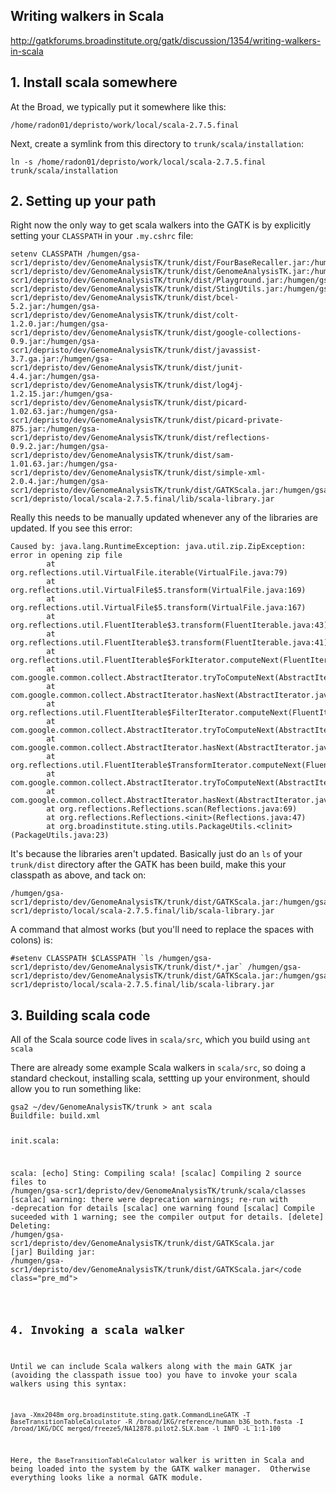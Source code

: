 ## Writing walkers in Scala

http://gatkforums.broadinstitute.org/gatk/discussion/1354/writing-walkers-in-scala

<h2>1. Install scala somewhere</h2>
<p>At the Broad, we typically put it somewhere like this: </p>
<pre><code class="pre_md">/home/radon01/depristo/work/local/scala-2.7.5.final</code class="pre_md"></pre>
<p>Next, create a symlink from this directory to <code>trunk/scala/installation</code>:</p>
<pre><code class="pre_md">ln -s /home/radon01/depristo/work/local/scala-2.7.5.final trunk/scala/installation</code class="pre_md"></pre>
<h2>2. Setting up your path</h2>
<p>Right now the only way to get scala walkers into the GATK is by explicitly setting your <code>CLASSPATH</code> in your <code>.my.cshrc</code> file:</p>
<pre><code class="pre_md">setenv CLASSPATH /humgen/gsa-scr1/depristo/dev/GenomeAnalysisTK/trunk/dist/FourBaseRecaller.jar:/humgen/gsa-scr1/depristo/dev/GenomeAnalysisTK/trunk/dist/GenomeAnalysisTK.jar:/humgen/gsa-scr1/depristo/dev/GenomeAnalysisTK/trunk/dist/Playground.jar:/humgen/gsa-scr1/depristo/dev/GenomeAnalysisTK/trunk/dist/StingUtils.jar:/humgen/gsa-scr1/depristo/dev/GenomeAnalysisTK/trunk/dist/bcel-5.2.jar:/humgen/gsa-scr1/depristo/dev/GenomeAnalysisTK/trunk/dist/colt-1.2.0.jar:/humgen/gsa-scr1/depristo/dev/GenomeAnalysisTK/trunk/dist/google-collections-0.9.jar:/humgen/gsa-scr1/depristo/dev/GenomeAnalysisTK/trunk/dist/javassist-3.7.ga.jar:/humgen/gsa-scr1/depristo/dev/GenomeAnalysisTK/trunk/dist/junit-4.4.jar:/humgen/gsa-scr1/depristo/dev/GenomeAnalysisTK/trunk/dist/log4j-1.2.15.jar:/humgen/gsa-scr1/depristo/dev/GenomeAnalysisTK/trunk/dist/picard-1.02.63.jar:/humgen/gsa-scr1/depristo/dev/GenomeAnalysisTK/trunk/dist/picard-private-875.jar:/humgen/gsa-scr1/depristo/dev/GenomeAnalysisTK/trunk/dist/reflections-0.9.2.jar:/humgen/gsa-scr1/depristo/dev/GenomeAnalysisTK/trunk/dist/sam-1.01.63.jar:/humgen/gsa-scr1/depristo/dev/GenomeAnalysisTK/trunk/dist/simple-xml-2.0.4.jar:/humgen/gsa-scr1/depristo/dev/GenomeAnalysisTK/trunk/dist/GATKScala.jar:/humgen/gsa-scr1/depristo/local/scala-2.7.5.final/lib/scala-library.jar</code class="pre_md"></pre>
<p>Really this needs to be manually updated whenever any of the libraries are updated.  If you see this error:</p>
<pre><code class="pre_md">Caused by: java.lang.RuntimeException: java.util.zip.ZipException: error in opening zip file
        at org.reflections.util.VirtualFile.iterable(VirtualFile.java:79)
        at org.reflections.util.VirtualFile$5.transform(VirtualFile.java:169)
        at org.reflections.util.VirtualFile$5.transform(VirtualFile.java:167)
        at org.reflections.util.FluentIterable$3.transform(FluentIterable.java:43)
        at org.reflections.util.FluentIterable$3.transform(FluentIterable.java:41)
        at org.reflections.util.FluentIterable$ForkIterator.computeNext(FluentIterable.java:81)
        at com.google.common.collect.AbstractIterator.tryToComputeNext(AbstractIterator.java:132)
        at com.google.common.collect.AbstractIterator.hasNext(AbstractIterator.java:127)
        at org.reflections.util.FluentIterable$FilterIterator.computeNext(FluentIterable.java:102)
        at com.google.common.collect.AbstractIterator.tryToComputeNext(AbstractIterator.java:132)
        at com.google.common.collect.AbstractIterator.hasNext(AbstractIterator.java:127)
        at org.reflections.util.FluentIterable$TransformIterator.computeNext(FluentIterable.java:124)
        at com.google.common.collect.AbstractIterator.tryToComputeNext(AbstractIterator.java:132)
        at com.google.common.collect.AbstractIterator.hasNext(AbstractIterator.java:127)
        at org.reflections.Reflections.scan(Reflections.java:69)
        at org.reflections.Reflections.&lt;init&gt;(Reflections.java:47)
        at org.broadinstitute.sting.utils.PackageUtils.&lt;clinit&gt;(PackageUtils.java:23)</code class="pre_md"></pre>
<p>It's because the libraries aren't updated.  Basically just do an <code>ls</code> of your <code>trunk/dist</code> directory after the GATK has been build, make this your classpath as above, and tack on:</p>
<pre><code class="pre_md">/humgen/gsa-scr1/depristo/dev/GenomeAnalysisTK/trunk/dist/GATKScala.jar:/humgen/gsa-scr1/depristo/local/scala-2.7.5.final/lib/scala-library.jar</code class="pre_md"></pre>
<p>A command that almost works (but you'll need to replace the spaces with colons) is:</p>
<pre><code class="pre_md">#setenv CLASSPATH $CLASSPATH `ls /humgen/gsa-scr1/depristo/dev/GenomeAnalysisTK/trunk/dist/*.jar` /humgen/gsa-scr1/depristo/dev/GenomeAnalysisTK/trunk/dist/GATKScala.jar:/humgen/gsa-scr1/depristo/local/scala-2.7.5.final/lib/scala-library.jar</code class="pre_md"></pre>
<h2>3. Building scala code</h2>
<p>All of the Scala source code lives in <code>scala/src</code>, which you build using <code>ant scala</code></p>
<p>There are already some example Scala walkers in <code>scala/src</code>, so doing a standard checkout, installing scala, settting up your environment, should allow you to run something like:</p>
<pre><code class="pre_md">gsa2 ~/dev/GenomeAnalysisTK/trunk &gt; ant scala
Buildfile: build.xml

init.scala:

scala:
     [echo] Sting: Compiling scala!
   [scalac] Compiling 2 source files to /humgen/gsa-scr1/depristo/dev/GenomeAnalysisTK/trunk/scala/classes
   [scalac] warning: there were deprecation warnings; re-run with -deprecation for details
   [scalac] one warning found
   [scalac] Compile suceeded with 1 warning; see the compiler output for details.
   [delete] Deleting: /humgen/gsa-scr1/depristo/dev/GenomeAnalysisTK/trunk/dist/GATKScala.jar
      [jar] Building jar: /humgen/gsa-scr1/depristo/dev/GenomeAnalysisTK/trunk/dist/GATKScala.jar</code class="pre_md"></pre>
<h2>4. Invoking a scala walker</h2>
<p>Until we can include Scala walkers along with the main GATK jar (avoiding the classpath issue too) you have to invoke your scala walkers using this syntax:</p>
<pre><code class="pre_md">java -Xmx2048m org.broadinstitute.sting.gatk.CommandLineGATK -T BaseTransitionTableCalculator -R /broad/1KG/reference/human_b36_both.fasta -I /broad/1KG/DCC_merged/freeze5/NA12878.pilot2.SLX.bam -l INFO -L 1:1-100</code class="pre_md"></pre>
<p>Here, the <code>BaseTransitionTableCalculator</code> walker is written in Scala and being loaded into the system by the GATK walker manager.  Otherwise everything looks like a normal GATK module.</p>